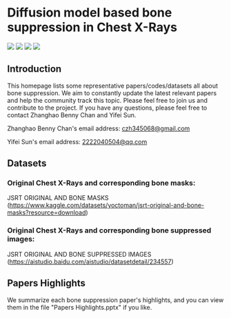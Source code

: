 # Diffusion  model  based  bone  suppression  in  Chest X-Rays

![](https://img.shields.io/badge/-Python-3776AB?style=flat-square&logo=Python&logoColor=FFFFFF)
![](https://img.shields.io/badge/-Pytorch-EE4C2C?style=flat-square&logo=Pytorch&logoColor=FFFFFF)
![](https://img.shields.io/badge/-GoogleColab-F9AB00?style=flat-square&logo=GoogleColab&logoColor=FFFFFF)
![](https://img.shields.io/badge/-awesomelists-FC60A8?style=flat-square&logo=awesomelists&logoColor=FFFFFF)


## Introduction
This homepage lists some representative papers/codes/datasets all about bone suppression. We aim to constantly update the latest relevant papers and help the community track this topic. Please feel free to join us and contribute to the project. If you have any questions, please feel free to contact Zhanghao Benny Chan and Yifei Sun.


Zhanghao Benny Chan's email address: <czh345068@gmail.com>


Yifei Sun's email address: <2222040504@qq.com>


## Datasets
### Original Chest X-Rays and corresponding bone masks:
JSRT  ORIGINAL  AND  BONE  MASKS (https://www.kaggle.com/datasets/yoctoman/jsrt-original-and-bone-masks?resource=download)
### Original Chest X-Rays and corresponding bone suppressed images:
JSRT  ORIGINAL  AND  BONE  SUPPRESSED IMAGES (https://aistudio.baidu.com/aistudio/datasetdetail/234557)

## Papers Highlights
We summarize each bone suppression paper's highlights, and you can view them in the file "Papers Highlights.pptx" if you like.
